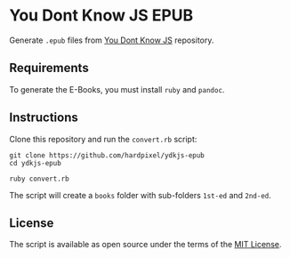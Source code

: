 # You Dont Know JS EPUB

Generate `.epub` files from [You Dont Know JS](https://github.com/getify/You-Dont-Know-JS) repository.

## Requirements

To generate the E-Books, you must install `ruby` and `pandoc`.

## Instructions

Clone this repository and run the `convert.rb` script:

```
git clone https://github.com/hardpixel/ydkjs-epub
cd ydkjs-epub

ruby convert.rb
```

The script will create a `books` folder with sub-folders `1st-ed` and `2nd-ed`.

## License

The script is available as open source under the terms of the [MIT License](http://opensource.org/licenses/MIT).
